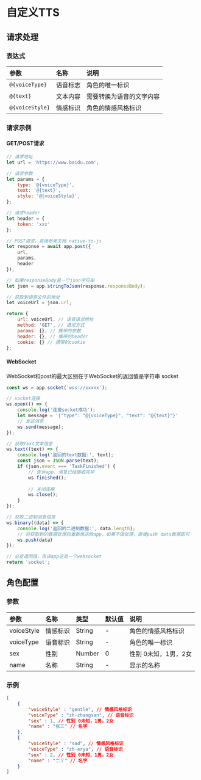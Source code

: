 # 自定义TTS

## 请求处理

### 表达式
| 参数              | 名称   | 说明           |
|:----------------|:-----|:-------------|
| `@{voiceType}`  | 语音标志 | 角色的唯一标识      |
| `@{text}`       | 文本内容 | 需要转换为语音的文字内容 |
| `@{voiceStyle}` | 情感标识 | 角色的情感风格标识 |

### 请求示例

#### GET/POST请求
```javascript
// 请求地址
let url = 'https://www.baidu.com'; 

// 请求参数
let params = {
	type: '@{voiceType}',
	text: '@{text}',
	style: '@{voiceStyle}',
};

// 请求header
let header = {
	token: 'xxx'	
};

// POST请求，具体参考文档 native-to-js
let response = await app.post({
	url,
	params,
	header
});

// 如果responseBody是一个json字符串
let json = app.stringToJson(response.responseBody);

// 获取到语音文件的地址
let voiceUrl = json.url;

return {
	url: voiceUrl, // 语音请求地址
	method: 'GET', // 请求方式
	params: {}, // 携带的参数
	header: {}, // 携带的header
	cookie: {} // 携带的cookie
};
```

#### WebSocket

WebSocket和post的最大区别在于WebSocket的返回值是字符串 socket

```javascript
const ws = app.socket('wss://xxxxx');

// socket连接
ws.open(() => {
    console.log('连接socket成功');
    let message = '{"type": "@{voiceType}", "text": "@{text}"}'
    // 发送消息
    ws.send(message);
});

// 获取text文本信息
ws.text((text) => {
    console.log('返回的text数据:', text);
    const json = JSON.parse(text);
    if (json.event === 'TaskFinished') {
        // 告诉app，消息已经接收完毕
        ws.finished();
        
        // 关闭连接
        ws.close();
    }
});

// 获取二进制消息信息
ws.binary((data) => {
    console.log('返回的二进制数据:', data.length);
    // 将获取到的数据处理后重新推送给app，如果不做处理，直接push data数据即可
    ws.push(data)
});

// 必定返回值，告诉app这是一个websocket
return 'socket';
```

## 角色配置

### 参数

| 参数        | 名称   | 类型     | 默认值 | 说明           |
|:----------|:-----|:-------|:----|:-------------|
| voiceStyle | 情感标识 | String | -   | 角色的情感风格标识  |
| voiceType | 语音标识 | String | -   | 角色的唯一标识      |
| sex       | 性别   | Number | 0   | 性别 0未知，1男，2女 |
| name      | 名称   | String | -   | 显示的名称        |

### 示例
```json
[
    {
        "voiceStyle" : "gentle", // 情感风格标识
        "voiceType" : "zh-zhangsan", // 语音标识
        "sex" : 1, // 性别 0未知，1男，2女
        "name" : "张三" // 名字
    },
    {
	    "voiceStyle" : "sad", // 情感风格标识
        "voiceType" : "zh-erya", // 语音标识
        "sex" : 2, // 性别 0未知，1男，2女
        "name" : "二丫" // 名字
    }
]
```

